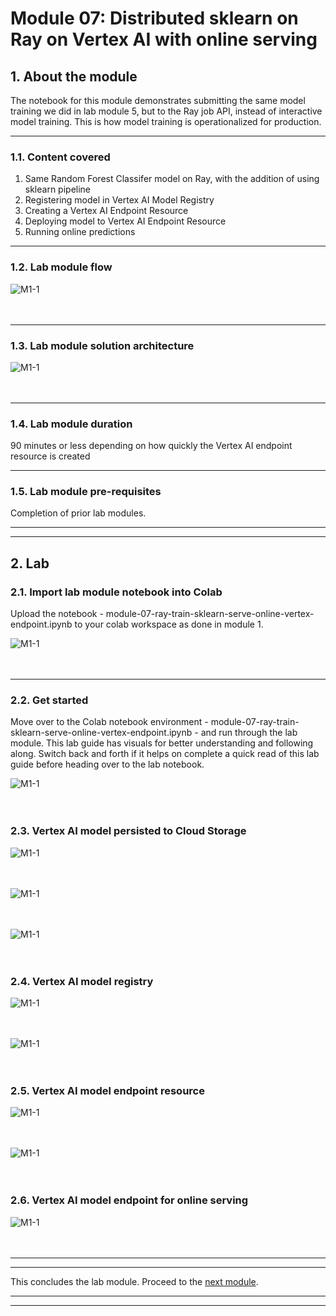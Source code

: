 # Module 07: Distributed sklearn on Ray on Vertex AI with online serving

## 1. About the module
The notebook for this module demonstrates submitting the same model training we did in lab module 5, but to the Ray job API, instead of interactive model training. This is how model training is operationalized for production.

<hr>

### 1.1. Content covered

1. Same Random Forest Classifer model on Ray, with the addition of using sklearn pipeline
2. Registering model in Vertex AI Model Registry
3. Creating a Vertex AI Endpoint Resource
4. Deploying model to Vertex AI Endpoint Resource
5. Running online predictions

<hr>
 
### 1.2. Lab module flow

![M1-1](./images/skl-m07-01.png)   
<br><br>

<hr>

### 1.3. Lab module solution architecture

![M1-1](./images/skl-m07-02.png)   
<br><br>

<hr>

### 1.4. Lab module duration

90 minutes or less depending on how quickly the Vertex AI endpoint resource is created

<hr>

### 1.5. Lab module pre-requisites

Completion of prior lab modules.

<hr><hr>

## 2. Lab

### 2.1. Import lab module notebook into Colab
Upload the notebook - module-07-ray-train-sklearn-serve-online-vertex-endpoint.ipynb to your colab workspace as done in module 1.


![M1-1](./images/skl-m07-03.png)   
<br><br>

<hr>


### 2.2. Get started

Move over to the Colab notebook environment - module-07-ray-train-sklearn-serve-online-vertex-endpoint.ipynb - and run through the lab module. This lab guide has visuals for better understanding and following along. Switch back and forth if it helps on complete a quick read of this lab guide before heading over to the lab notebook.

![M1-1](./images/skl-m07-04.png)   
<br><br>



### 2.3. Vertex AI model persisted to Cloud Storage


![M1-1](./images/skl-m07-05.png)   
<br><br>


![M1-1](./images/skl-m07-06.png)   
<br><br>


![M1-1](./images/skl-m07-07.png)   
<br><br>

### 2.4. Vertex AI model registry

![M1-1](./images/skl-m07-08a.png)   
<br><br>

![M1-1](./images/skl-m07-08b.png)   
<br><br>

### 2.5. Vertex AI model endpoint resource

![M1-1](./images/skl-m07-09a.png)   
<br><br>

![M1-1](./images/skl-m07-09b.png)   
<br><br>

### 2.6. Vertex AI model endpoint for online serving

![M1-1](./images/skl-m07-10.png)   
<br><br>

<hr><hr>

This concludes the lab module. Proceed to the [next module](module-08-ray-train-sklearn-serve-batch-bqml-README.md).

<hr><hr>

